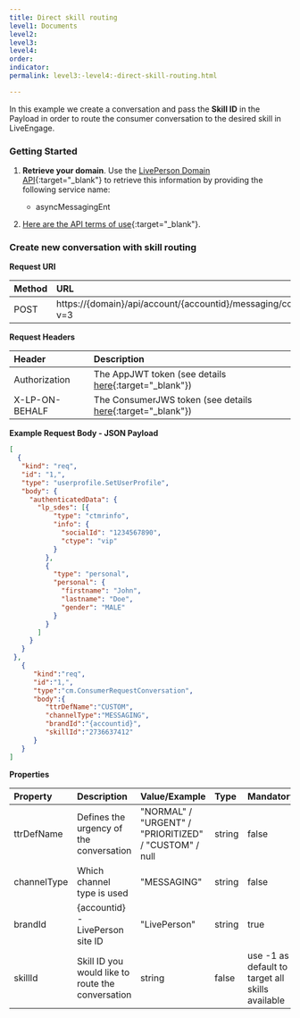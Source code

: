 ```yaml
---
title: Direct skill routing
level1: Documents
level2:
level3:
level4:
order:
indicator: 
permalink: level3:-level4:-direct-skill-routing.html

---
```


In this example we create a conversation and pass the **Skill ID** in the Payload in order to route the consumer conversation to the desired skill in LiveEngage.

### Getting Started

1. **Retrieve your domain**. Use the [LivePerson Domain API](agent-domain-domain-api.html){:target="_blank"} to retrieve this information by providing the following service name:

	* asyncMessagingEnt

2. [Here are the API terms of use](https://www.liveperson.com/policies/apitou){:target="_blank"}.

### Create new conversation with skill routing

**Request URI**

| Method | URL  |
| :--- | :--- |
| POST | https://{domain}/api/account/{accountid}/messaging/consumer/conversation?v=3 |

**Request Headers**

| Header | Description |
| :--- | :--- |
| Authorization | The AppJWT token (see details [here](Create_AppJWT.html){:target="_blank"}) |
| X-LP-ON-BEHALF | The ConsumerJWS token (see details [here](Create_ConsumerJWS.html){:target="_blank"}) |

**Example Request Body - JSON Payload**

```json
[  
  {
   "kind": "req",
   "id": "1,",
   "type": "userprofile.SetUserProfile",
   "body": {
     "authenticatedData": {
       "lp_sdes": [{
           "type": "ctmrinfo",
           "info": {
             "socialId": "1234567890",
             "ctype": "vip"
           }
         },
         {
           "type": "personal",
           "personal": {
             "firstname": "John",
             "lastname": "Doe",
             "gender": "MALE"
           }
         }
       ]
     }
   }
 },
   {  
      "kind":"req",
      "id":"1,",
      "type":"cm.ConsumerRequestConversation",
      "body":{  
         "ttrDefName":"CUSTOM",
         "channelType":"MESSAGING",
         "brandId":"{accountid}",
         "skillId":"2736637412"
      }
   }
]
```
**Properties**

| Property  | Description | Value/Example | Type | Mandatory | Notes |
| :--- | :--- | :--- | :--- | :--- | :--- |
| ttrDefName | Defines the urgency of the conversation | "NORMAL" / "URGENT" / "PRIORITIZED" / "CUSTOM" / null | string | false |
| channelType | Which channel type is used | "MESSAGING" | string | false | Always use MESSAGING |
| brandId | {accountid} - LivePerson site ID | "LivePerson" |  string | true |
| skillId | Skill ID you would like to route the conversation | string | false | use -1 as default to target all skills available |

